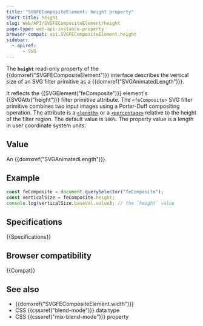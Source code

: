 ```yaml
---
title: "SVGFECompositeElement: height property"
short-title: height
slug: Web/API/SVGFECompositeElement/height
page-type: web-api-instance-property
browser-compat: api.SVGFECompositeElement.height
sidebar:
  - apiref:
      - SVG
---
```


The **`height`** read-only property of the {{domxref("SVGFECompositeElement")}} interface describes the vertical size of an SVG filter primitive as a {{domxref("SVGAnimatedLength")}}.

It reflects the {{SVGElement("feComposite")}} element's {{SVGAttr("height")}} filter primitive attribute. The `<feComposite>` SVG filter primitive combines two input images using a Porter-Duff compositing operation. The attribute is a [`<length>`](/en-US/docs/Web/SVG/Guides/Content_type#length) or a [`<percentage>`](/en-US/docs/Web/SVG/Guides/Content_type#percentage) relative to the height of the filter region. The default value is `100%`. The property value is a length in user coordinate system units.

## Value

An {{domxref("SVGAnimatedLength")}}.

## Example

```js
const feComposite = document.querySelector("feComposite");
const verticalSize = feComposite.height;
console.log(verticalSize.baseVal.value); // the `height` value
```

## Specifications

{{Specifications}}

## Browser compatibility

{{Compat}}

## See also

- {{domxref("SVGFECompositeElement.width")}}
- CSS {{cssxref("blend-mode")}} data type
- CSS {{cssxref("mix-blend-mode")}} property
